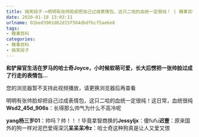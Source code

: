```yaml
---
title: 搞笑段子->明明有张帅脸却把自己过成表情包，这只二哈的血统一定很纯！ | 糗事百科
date: 2020-01-18 13:03:11
urlname: 01bed3901d62d15f564dbdfbcf5ae6e8
tags: 
- 糗事百科
categories:
- 糗事百科
- 搞笑段子
---
```

**和铲屎官生活在罗马的哈士奇Joyce，小时候软萌可爱，长大后愣把一张帅脸过成了行走的表情包…**  

您的浏览器暂不支持此视频播放，请更换浏览器后再查看

明明有张帅脸却把自己过成表情包，这只二哈的血统一定很纯！这日常，血统很纯**Wsd2_45d_906s**：长得那么帅气为什么不高冷呢

**yang杨三岁01**：帅吗？帅！！！毕竟拿智商换的**Jessyljx**：傻fufu**迟壹**：原来国外的狗一样对泥巴爱得深沉**呆呆呆冷z**：哈士奇这种狗真是让人又爱又恨


